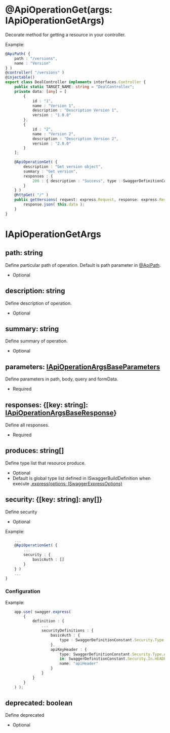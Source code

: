 # @ApiOperationGet(args: IApiOperationGetArgs)
Decorate method for getting a resource in your controller.

Example:

```ts
@ApiPath( {
    path : "/versions",
    name : "Version"
} )
@controller( "/versions" )
@injectable()
export class DealController implements interfaces.Controller {
    public static TARGET_NAME: string = "DealController";
    private data: [any] = [
        {
            id : "1",
            name : "Version 1",
            description : "Description Version 1",
            version : "1.0.0"
        },
        {
            id : "2",
            name : "Version 2",
            description : "Description Version 2",
            version : "2.0.0"
        }
    ];

    @ApiOperationGet( {
        description : "Get version object",
        summary : "Get version",
        responses : {
            200 : { description : "Success", type : SwaggerDefinitionConstant.Response.Type.ARRAY  , model : "Version" }
        }
    } )
    @httpGet( "/" )
    public getVersions( request: express.Request, response: express.Response, next: express.NextFunction ): void {
        response.json( this.data );
    }
}

```

# IApiOperationGetArgs

## path: string
Define particular path of operation. Default is path parameter in [@ApiPath](./api-path.decorator.md).
- Optional

## description: string
Define description of operation.
- Optional

## summary: string
Define summary of operation.
- Optional

## parameters: [IApiOperationArgsBaseParameters](./i-api-operation-args-base-parameters.md)
Define parameters in path, body, query and formData.
- Required

## responses: {[key: string]: [IApiOperationArgsBaseResponse](./i-api-operation-args-base-response.md)}
Define all responses.
- Required

## produces: string[]
Define type list that resource produce.
- Optional
- Default is global type list defined in ISwaggerBuildDefinition when execute [.express(options: ISwaggerExpressOptions)](./configuration.md)

## security: {[key: string]: any[]}
Define security
- Optional

Example:

```ts
    ...
    @ApiOperationGet( {
        ...
        security : {
            basicAuth : []
        }
    } )
    ...
}

```

### Configuration

Example:

```ts
    app.use( swagger.express(
        {
            definition : {
                ...
                securityDefinitions : {
                    basicAuth : {
                        type : SwaggerDefinitionConstant.Security.Type.BASIC_AUTHENTICATION
                    },
                    apiKeyHeader : {
                        type: SwaggerDefinitionConstant.Security.Type.API_KEY,
                        in: SwaggerDefinitionConstant.Security.In.HEADER,
                        name: "apiHeader"
                    }
                }
            }
        }
    ) );
```

## deprecated: boolean
Define deprecated
- Optional